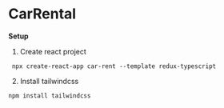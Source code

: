 # CarRental

**Setup**

1. Create react project

```shell
 npx create-react-app car-rent --template redux-typescript
```

2. Install tailwindcss

```shell
npm install tailwindcss
```
